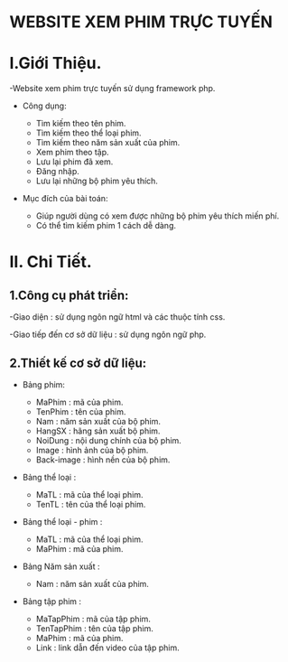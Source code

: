 #                                                      WEBSITE XEM PHIM TRỰC TUYẾN

# I.Giới Thiệu. 

-Website xem phim trực tuyến sử dụng framework php.

* Công dụng:
  * Tìm kiếm theo tên phim.
  * Tìm kiếm theo thể loại phim.
  * Tìm kiếm theo năm sản xuất của phim.
  * Xem phim theo tập.
  * Lưu lại phim đã xem.
  * Đăng nhập.
  * Lưu lại những bộ phim yêu thích.

* Mục đích của bài toán:
  * Giúp người dùng có xem được những bộ phim yêu thích miến phí.
  * Có thể tìm kiếm phim 1 cách dễ dàng.
 
 # II. Chi Tiết.
 
 ## 1.Công cụ phát triển:
 
 -Giao diện : sử dụng ngôn ngữ html và các thuộc tính css.
 
 -Giao tiếp đến cơ sở dữ liệu : sử dụng ngôn ngữ php.
 
 ## 2.Thiết kế cơ sở dữ liệu:
 
 * Bảng phim:
   * MaPhim : mã của phim.
   * TenPhim : tên của phim.
   * Nam : năm sản xuất của bộ phim.
   * HangSX : hãng sản xuất bộ phim.
   * NoiDung : nội dung chính của bộ phim.
   * Image : hình ảnh của bộ phim.
   * Back-image : hình nền của bộ phim.
   
 * Bảng thể loại : 
   * MaTL : mã của thể loại phim.
   * TenTL : tên của thể loại phim.
  
 * Bảng thể loại - phim :
   * MaTL : mã của thể loại phim.
   * MaPhim : mã của phim.
   
 * Bảng Năm sản xuất :
   * Nam : năm sản xuất của phim.
   
 * Bảng tập phim :
   * MaTapPhim : mã của tập phim.
   * TenTapPhim : tên của tập phim.
   * MaPhim : mã của phim.
   * Link : link dẫn đến video của tập phim.
